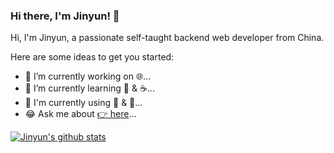 ### Hi there, I'm Jinyun! 👋

Hi, I'm Jinyun, a passionate self-taught backend web developer from China.

Here are some ideas to get you started:

- 🎉  I’m currently working on 🌐...
- 🚀  I’m currently learning 🐶 & ☕️...
- 🌈  I'm currently using 🐘 & 🐍...
- 😂  Ask me about [👉 here](https://blog.nolang.xyz/)...  

[![Jinyun's github stats](https://github-readme-stats.vercel.app/api?username=imajinyun&show_icons=true&theme=radical)](https://github.com/imajinyun) 

<!--
**imajinyun/imajinyun** is a ✨ _special_ ✨ repository because its `README.md` (this file) appears on your GitHub profile.

Here are some ideas to get you started:

- 🔭 I’m currently working on ...
- 🌱 I’m currently learning ...
- 👯 I’m looking to collaborate on ...
- 🤔 I’m looking for help with ...
- 💬 Ask me about ...
- 📫 How to reach me: ...
- 😄 Pronouns: ...
- ⚡ Fun fact: ...
-->
